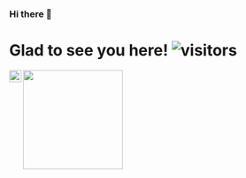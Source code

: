 ### Hi there 👋

# Glad to see you here! ![visitors](https://visitor-badge.glitch.me/badge?page_id=${pedsancue}.${pedsancue})

<!--
**pedsancue/pedsancue** is a ✨ _special_ ✨ repository because its `README.md` (this file) appears on your GitHub profile.

Here are some ideas to get you started:

- 🔭 I’m currently working on ...
- 🌱 I’m currently learning ...
- 👯 I’m looking to collaborate on ...
- 🤔 I’m looking for help with ...
- 💬 Ask me about ...
- 📫 How to reach me: ...
- 😄 Pronouns: ...
- ⚡ Fun fact: ...
-->

<img height="180em" src="https://github-readme-stats.vercel.app/api?username=pedsancue&show_icons=true&theme=gotham&hide_border=true&&count_private=true&include_all_commits=true" />

<a href="www.linkedin.com/in/pedro-j-sanchez-cuevas">
  <img align="left" alt="pedsancue's LinkedIN" width="22px" src="https://raw.githubusercontent.com/peterthehan/peterthehan/master/assets/linkedin.svg" />
</a>

